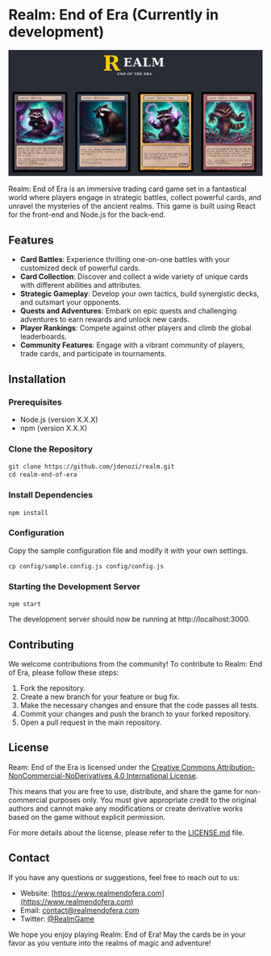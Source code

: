 # Realm: End of Era (Currently in development)

![Realm: End of Era](realm-overlay.png)

Realm: End of Era is an immersive trading card game set in a fantastical world where players engage in strategic battles, collect powerful cards, and unravel the mysteries of the ancient realms. This game is built using React for the front-end and Node.js for the back-end.

## Features

- **Card Battles**: Experience thrilling one-on-one battles with your customized deck of powerful cards.
- **Card Collection**: Discover and collect a wide variety of unique cards with different abilities and attributes.
- **Strategic Gameplay**: Develop your own tactics, build synergistic decks, and outsmart your opponents.
- **Quests and Adventures**: Embark on epic quests and challenging adventures to earn rewards and unlock new cards.
- **Player Rankings**: Compete against other players and climb the global leaderboards.
- **Community Features**: Engage with a vibrant community of players, trade cards, and participate in tournaments.

## Installation

### Prerequisites

- Node.js (version X.X.X)
- npm (version X.X.X)

### Clone the Repository
```
git clone https://github.com/jdenozi/realm.git
cd realm-end-of-era
```

### Install Dependencies
```angular2html
npm install
```

### Configuration

Copy the sample configuration file and modify it with your own settings.
```angular2html
cp config/sample.config.js config/config.js
```

### Starting the Development Server
```angular2html
npm start
```


The development server should now be running at http://localhost:3000.

## Contributing

We welcome contributions from the community! To contribute to Realm: End of Era, please follow these steps:

1. Fork the repository.
2. Create a new branch for your feature or bug fix.
3. Make the necessary changes and ensure that the code passes all tests.
4. Commit your changes and push the branch to your forked repository.
5. Open a pull request in the main repository.

## License

Ream: End of the Era is licensed under the [Creative Commons Attribution-NonCommercial-NoDerivatives 4.0 International License](LICENSE.md).

This means that you are free to use, distribute, and share the game for non-commercial purposes only. You must give appropriate credit to the original authors and cannot make any modifications or create derivative works based on the game without explicit permission.

For more details about the license, please refer to the [LICENSE.md](LICENSE.md) file.

## Contact

If you have any questions or suggestions, feel free to reach out to us:

- Website: [https://www.realmendofera.com](https://www.realmendofera.com)
- Email: [contact@realmendofera.com](mailto:contact@realmendofera.com)
- Twitter: [@RealmGame](https://twitter.com/RealmGame)

We hope you enjoy playing Realm: End of Era! May the cards be in your favor as you venture into the realms of magic and adventure!
